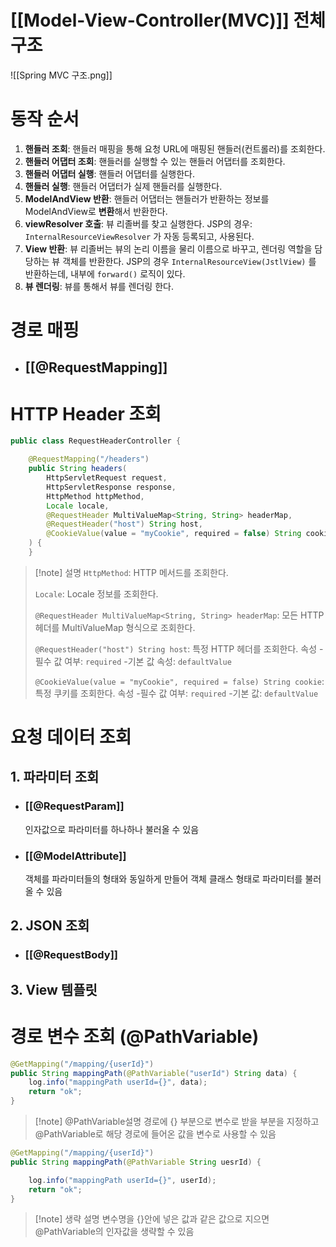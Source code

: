 # [[Model-View-Controller(MVC)]] 전체 구조

![[Spring MVC 구조.png]]

# 동작 순서

1. **핸들러 조회**: 핸들러 매핑을 통해 요청 URL에 매핑된 핸들러(컨트롤러)를 조회한다.
2. **핸들러 어댑터 조회**: 핸들러를 실행할 수 있는 핸들러 어댑터를 조회한다.
3. **핸들러 어댑터 실행**: 핸들러 어댑터를 실행한다.
4. **핸들러 실행**: 핸들러 어댑터가 실제 핸들러를 실행한다.
5. **ModelAndView 반환**: 핸들러 어댑터는 핸들러가 반환하는 정보를 ModelAndView로 **변환**해서 반환한다.
6. **viewResolver 호출**: 뷰 리졸버를 찾고 실행한다.
    JSP의 경우: `InternalResourceViewResolver` 가 자동 등록되고, 사용된다.
7. **View 반환**: 뷰 리졸버는 뷰의 논리 이름을 물리 이름으로 바꾸고, 렌더링 역할을 담당하는 뷰 객체를 반환한다.
    JSP의 경우 `InternalResourceView(JstlView)` 를 반환하는데, 내부에 `forward()` 로직이 있다.
8. **뷰 렌더링**: 뷰를 통해서 뷰를 렌더링 한다.

# 경로 매핑
- ## [[@RequestMapping]]

# HTTP Header 조회
```java
public class RequestHeaderController {

    @RequestMapping("/headers")
    public String headers(
	    HttpServletRequest request,
	    HttpServletResponse response,
	    HttpMethod httpMethod,
	    Locale locale,
		@RequestHeader MultiValueMap<String, String> headerMap,
		@RequestHeader("host") String host,
		@CookieValue(value = "myCookie", required = false) String cookie
	) {
	}
```
> [!note] 설명
> `HttpMethod`: 
> HTTP 메서드를 조회한다.
> 
> `Locale`: 
> Locale 정보를 조회한다.  
> 
> `@RequestHeader MultiValueMap<String, String> headerMap`: 
> 모든 HTTP 헤더를 MultiValueMap 형식으로 조회한다. 
> 
>`@RequestHeader("host") String host`: 
>특정 HTTP 헤더를 조회한다. 
>속성
>-필수 값 여부: `required`
>-기본 값 속성: `defaultValue`  
>
>`@CookieValue(value = "myCookie", required = false) String cookie`: 
>특정 쿠키를 조회한다.
>속성
>-필수 값 여부: `required` 
>-기본 값: `defaultValue`

# 요청 데이터 조회
## 1. 파라미터 조회
- ### [[@RequestParam]]
	인자값으로 파라미터를 하나하나 불러올 수 있음
- ### [[@ModelAttribute]]
	객체를 파라미터들의 형태와 동일하게 만들어 객체 클래스 형태로 파라미터를 불러올 수 있음
## 2. JSON 조회
- ### [[@RequestBody]]
## 3. View 템플릿


# 경로 변수 조회 (@PathVariable)

```java
@GetMapping("/mapping/{userId}")
public String mappingPath(@PathVariable("userId") String data) {
    log.info("mappingPath userId={}", data);
    return "ok";
}
```
>[!note] @PathVariable설명
>경로에 {} 부분으로 변수로 받을 부분을 지정하고 @PathVariable로 해당 경로에 들어온 값을 변수로 사용할 수 있음

```java
@GetMapping("/mapping/{userId}")
public String mappingPath(@PathVariable String uesrId) {

    log.info("mappingPath userId={}", userId);
    return "ok";
}
```
>[!note] 생략 설명
>변수명을 {}안에 넣은 값과 같은 값으로 지으면 @PathVariable의 인자값을 생략할 수 있음